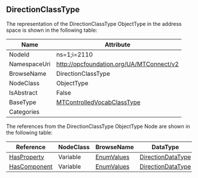 <!-- objecttype -->
## DirectionClassType
  
<!-- end of text -->
The representation of the DirectionClassType ObjectType in the address space is shown in the following table:  

|Name|Attribute|
|---|---|
|NodeId|ns=1;i=2110|
|NamespaceUri|http://opcfoundation.org/UA/MTConnect/v2|
|BrowseName|DirectionClassType|
|NodeClass|ObjectType|
|IsAbstract|False|
|BaseType|[MTControlledVocabClassType](../../ObjectTypes/MTControlledVocabClassType/readme.md)|
|Categories||

The references from the DirectionClassType ObjectType Node are shown in the following table:  

|Reference|NodeClass|BrowseName|DataType|TypeDefinition|ModellingRule|
|---|---|---|---|---|---|
|[HasProperty](../../../Core/Part3/ReferenceTypes/HasProperty/readme.md)|Variable|[EnumValues](#EnumValues)|[DirectionDataType](../../DataTypes/DirectionDataType/readme.md)|[DirectionDataType](../../DataTypes/DirectionDataType/readme.md)|[Mandatory](../../../Core/Objects/Mandatory/readme.md)|
|[HasComponent](../../../Core/Part3/ReferenceTypes/HasComponent/readme.md)|Variable|[EnumValues](#EnumValues)|[DirectionDataType](../../DataTypes/DirectionDataType/readme.md)|[DirectionDataType](../../DataTypes/DirectionDataType/readme.md)|[Mandatory](../../../Core/Objects/Mandatory/readme.md)|


